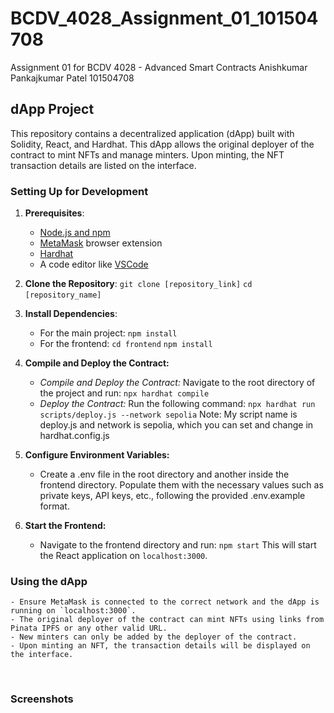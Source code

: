 # BCDV_4028_Assignment_01_101504708

Assignment 01 for BCDV 4028 - Advanced Smart Contracts
Anishkumar Pankajkumar Patel
101504708

## dApp Project

This repository contains a decentralized application (dApp) built with Solidity, React, and Hardhat. This dApp allows the original deployer of the contract to mint NFTs and manage minters. Upon minting, the NFT transaction details are listed on the interface.

### Setting Up for Development

1. **Prerequisites**:
   - [Node.js and npm](https://nodejs.org/)
   - [MetaMask](https://metamask.io/download.html) browser extension
   - [Hardhat](https://hardhat.org/getting-started/)
   - A code editor like [VSCode](https://code.visualstudio.com/download)
&nbsp;

2. **Clone the Repository**:
   `git clone [repository_link]`
   `cd [repository_name]`
&nbsp;

3. **Install Dependencies**:
    - For the main project:
    `npm install`
    - For the frontend:
    `cd frontend`
    `npm install`
&nbsp;

4. **Compile and Deploy the Contract:**
    - *Compile and Deploy the Contract:*
      Navigate to the root directory of the project and run:
      `npx hardhat compile`
    - *Deploy the Contract:*
      Run the following command:
      `npx hardhat run scripts/deploy.js --network sepolia`
    Note: My script name is deploy.js and network is sepolia, which you can set and change in hardhat.config.js
&nbsp;

5. **Configure Environment Variables:**
    - Create a .env file in the root directory and another inside the frontend directory. Populate them with the necessary values such as private keys, API keys, etc., following the provided .env.example format.
&nbsp;

6. **Start the Frontend:**
    - Navigate to the frontend directory and run: `npm start`
    This will start the React application on `localhost:3000`.
&nbsp;

### Using the dApp

    - Ensure MetaMask is connected to the correct network and the dApp is running on `localhost:3000`.
    - The original deployer of the contract can mint NFTs using links from Pinata IPFS or any other valid URL.
    - New minters can only be added by the deployer of the contract.
    - Upon minting an NFT, the transaction details will be displayed on the interface.
&nbsp;

### Screenshots

&nbsp;
